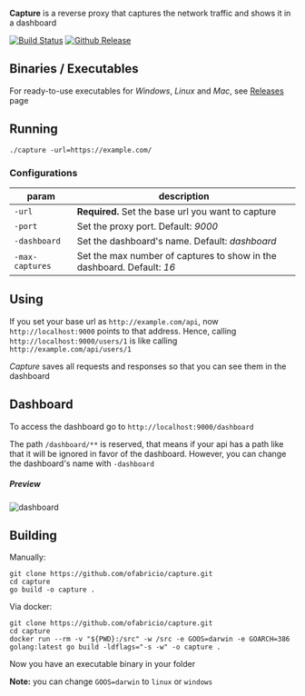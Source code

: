 
**Capture** is a reverse proxy that captures the network traffic and shows it in a dashboard

[![Build Status](https://travis-ci.com/ofabricio/capture.svg?branch=master)](https://travis-ci.com/ofabricio/capture)
[![Github Release](https://img.shields.io/github/release/ofabricio/capture.svg)](https://github.com/ofabricio/capture/releases)


## Binaries / Executables

For ready-to-use executables for *Windows*, *Linux* and *Mac*, see [Releases](https://github.com/ofabricio/capture/releases) page


## Running

    ./capture -url=https://example.com/


### Configurations

| param           | description |
|-----------------|-------------|
| `-url`          | **Required.** Set the base url you want to capture |
| `-port`         | Set the proxy port. Default: *9000* |
| `-dashboard`    | Set the dashboard's name. Default: *dashboard* |
| `-max-captures` | Set the max number of captures to show in the dashboard. Default: *16* |


## Using

If you set your base url as `http://example.com/api`, now `http://localhost:9000` points to that
address. Hence, calling `http://localhost:9000/users/1` is like calling `http://example.com/api/users/1`

*Capture* saves all requests and responses so that you can see them in the dashboard


## Dashboard

To access the dashboard go to `http://localhost:9000/dashboard`

The path `/dashboard/**` is reserved, that means if your api has a path like that it will be ignored
in favor of the dashboard. However, you can change the dashboard's name with `-dashboard`


##### Preview

![dashboard](https://i.imgur.com/5pbLRRY.png)


## Building

Manually:

    git clone https://github.com/ofabricio/capture.git
    cd capture
    go build -o capture .

Via docker:

    git clone https://github.com/ofabricio/capture.git
    cd capture
    docker run --rm -v "${PWD}:/src" -w /src -e GOOS=darwin -e GOARCH=386 golang:latest go build -ldflags="-s -w" -o capture .

Now you have an executable binary in your folder

**Note:** you can change `GOOS=darwin` to `linux` or `windows`
